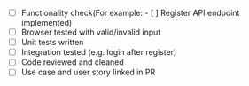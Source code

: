 - [ ] Functionality check(For example: - [ ] Register API endpoint implemented)
- [ ] Browser tested with valid/invalid input
- [ ] Unit tests written
- [ ] Integration tested (e.g. login after register)
- [ ] Code reviewed and cleaned
- [ ] Use case and user story linked in PR
